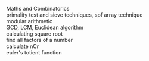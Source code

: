 Maths and Combinatorics  
primality test and sieve techniques, spf array technique  
modular arithmetic  
GCD, LCM, Euclidean algorithm  
calculating square root  
find all factors of a number  
calculate nCr  
euler's totient function  




